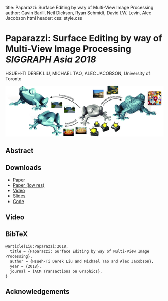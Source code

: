 title: Paparazzi: Surface Editing by way of Multi-View Image Processing
author: Gavin Barill, Neil Dickson, Ryan Schmidt, David I.W. Levin, Alec Jacobson
html header: <meta property="og:image" content="http://www.dgp.toronto.edu/projects/paparazzi-paparazzi-teaser.jpg" />
<meta property="og:description" content="Inside-outside determination is a basic building block for higher-level geometry
processing operations.  Generalized winding numbers provide a robust answer for
triangle meshes, regardless of defects such as self-intersections, holes or
degeneracies.  In this paper, we further generalize the winding number to point
clouds.  Previous methods for evaluating the winding number are slow for
completely disconnected surfaces, such as triangle soups or--in the extreme
case-- point clouds.  We propose a tree-based algorithm to reduce the asymptotic
complexity of generalized winding number computation, while closely
approximating the exact value.  Armed with a fast evaluation, we demonstrate the
winding number in a variety of new applications: voxelization, signing
distances, generating 3D printer paths, defect-tolerant mesh booleans and point
set surfaces." />
<meta name="twitter:card" content="summary"></meta>
<meta name="og:title" content="Paparazzi: Surface Editing by way of Multi-View Image Processing"></meta>
css: style.css

# Paparazzi: Surface Editing by way of Multi-View Image Processing _SIGGRAPH Asia 2018_

<div class=authors>

HSUEH-TI DEREK LIU, MICHAEL TAO, ALEC JACOBSON, University of Toronto

</div>

![](paparazzi-teaser.jpg)

## Abstract

## Downloads

 - [Paper]()
 - [Paper (low res)]()
 - [Video]()
 - [Slides]()
 - [Code]()

## Video

<!-- Embed Youtube video here -->

## BibTeX

```
@article{Liu:Paparazzi:2018,
  title = {Paparazzi: Surface Editing by way of Multi-View Image Processing},
  author = {Hsueh-Ti Derek Liu and Michael Tao and Alec Jacobson},
  year = {2018},
  journal = {ACM Transactions on Graphics}, 
}
```

## Acknowledgements 


